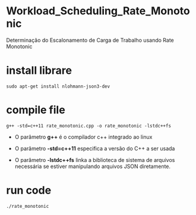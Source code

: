# Workload_Scheduling_Rate_Monotonic
Determinação do Escalonamento de Carga de Trabalho usando Rate Monotonic

# install librare

```
sudo apt-get install nlohmann-json3-dev
```

# compile file

```
g++ -std=c++11 rate_monotonic.cpp -o rate_monotonic -lstdc++fs
```

- O parâmetro **g++** é o compilador c++ integrado ao linux

- O parâmetro **-std=c++11** especifica a versão do C++ a ser usada

- O parâmetro **-lstdc++fs** linka a biblioteca de sistema de arquivos necessária se estiver manipulando arquivos JSON diretamente.


# run code

```
./rate_monotonic
```